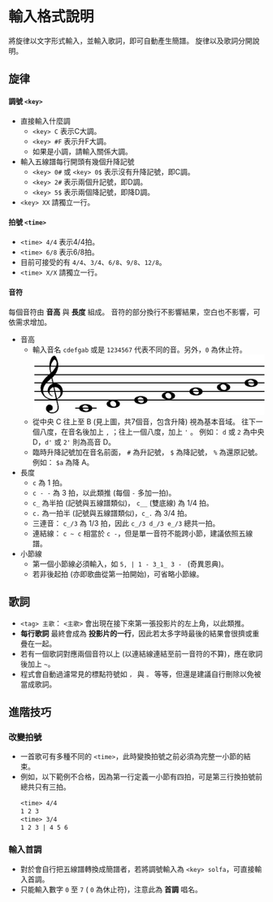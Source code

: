 # 輸入格式說明

將旋律以文字形式輸入，並輸入歌詞，即可自動產生簡譜。
旋律以及歌詞分開說明。

## 旋律
#### 調號 ```<key>```
* 直接輸入什麼調
    - ```<key> C``` 表示C大調。
    - ```<key> #F``` 表示升F大調。
    - 如果是小調，請輸入關係大調。
* 輸入五線譜每行開頭有幾個升降記號
    - ```<key> 0#``` 或 ```<key> 0$``` 表示沒有升降記號，即C調。
    - ```<key> 2#``` 表示兩個升記號，即D調。
    - ```<key> 5$``` 表示兩個降記號，即降D調。
* ```<key> XX``` 請獨立一行。

#### 拍號 ```<time>```
* ```<time> 4/4``` 表示4/4拍。
* ```<time> 6/8``` 表示6/8拍。
* 目前可接受的有 ```4/4```、```3/4```、```6/8```、```9/8```、```12/8```。
* ```<time> X/X``` 請獨立一行。

#### 音符
每個音符由 __音高__ 與 __長度__ 組成。
音符的部分換行不影響結果，空白也不影響，可依需求增加。
* 音高
    - 輸入音名 ```cdefgab``` 或是 ```1234567``` 代表不同的音。另外，```0``` 為休止符。
      ![alt text](image/c_scale.png "基本音域")
    - 從中央 C 往上至 B (見上圖，共7個音，包含升降) 視為基本音域。
      往下一個八度，在音名後加上 ```,``` ；往上一個八度，加上 ```'``` 。
      例如： ```d``` 或 ```2``` 為中央 D，```d'``` 或 ```2'``` 則為高音 D。
    - 臨時升降記號加在音名前面， ```#``` 為升記號， ```$``` 為降記號， ```%``` 為還原記號。
      例如： ```$a``` 為降 A。
* 長度
    - ```c``` 為 1 拍。
    - ```c - -``` 為 3 拍，以此類推 (每個 ```-``` 多加一拍)。
    - ```c_``` 為半拍 (記號與五線譜類似)， ```c__``` (雙底線) 為 1/4 拍。
    - ```c.``` 為一拍半 (記號與五線譜類似)，```c_.``` 為 3/4 拍。
    - 三連音： ```c_/3``` 為 1/3 拍，因此 ```c_/3 d_/3 e_/3``` 總共一拍。
    - 連結線： ```c ~ c``` 相當於 ```c -```，但是單一音符不能跨小節，建議依照五線譜。
* 小節線
    - 第一個小節線必須輸入，如 ```5, | 1 - 3_1_ 3 - ``` (奇異恩典)。
    - 若非後起拍 (亦即歌曲從第一拍開始)，可省略小節線。

## 歌詞
* ```<tag> 主歌```： ```<主歌>``` 會出現在接下來第一張投影片的左上角，以此類推。
* __每行歌詞__ 最終會成為 __投影片的一行__，因此若太多字時最後的結果會很擠或重疊在一起。
* 若有一個歌詞對應兩個音符以上 (以連結線連結至前一音符的不算)，應在歌詞後加上 ```~```。
* 程式會自動過濾常見的標點符號如 ```，``` 與 ```。``` 等等，但還是建議自行刪除以免被當成歌詞。


## 進階技巧
### 改變拍號
* 一首歌可有多種不同的 ```<time>```，此時變換拍號之前必須為完整一小節的結束。
* 例如，以下範例不合格，因為第一行定義一小節有四拍，可是第三行換拍號前總共只有三拍。
  ```
  <time> 4/4
  1 2 3
  <time> 3/4
  1 2 3 | 4 5 6
  ```
### 輸入首調
* 對於會自行把五線譜轉換成簡譜者，若將調號輸入為 ```<key> solfa```，可直接輸入首調。
* 只能輸入數字 ```0``` 至 ```7``` ( ```0``` 為休止符)，注意此為 __首調__ 唱名。



